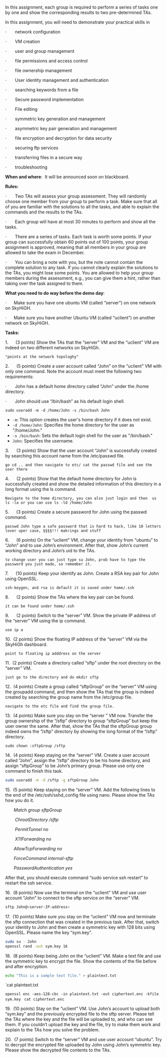 In this assignment, each group is required to perform a series of tasks one by one and show the corresponding results to two pre-determined TAs.

In this assignment, you will need to demonstrate your practical skills in

·       network configuration

·       VM creation

·       user and group management

·       file permissions and access control

·       file ownership management

·       User identity management and authentication

·       searching keywords from a file

·       Secure password implementation

·       File editing

·       symmetric key generation and management

·       asymmetric key pair generation and management

·       file encryption and decryption for data security

·       securing ftp services

·       transferring files in a secure way

·       troubleshooting

**When and where**:  It will be announced soon on blackboard.

**Rules:**

·       Two TAs will assess your group assessment. They will randomly choose one member from your group to perform a task. Make sure that all of you are familiar with the solutions to all the tasks, and able to explain the commands and the results to the TAs.

·       Each group will have at most 30 minutes to perform and show all the tasks.

·       There are a series of tasks. Each task is worth some points. If your group can successfully obtain 60 points out of 100 points, your group assignment is approved, meaning that all members in your group are allowed to take the exam in December.

·       You can bring a note with you, but the note cannot contain the complete solution to any task. If you cannot clearly explain the solutions to the TAs, you might lose some points. You are allowed to help your group members during the assessment, e.g., you can give them a hint, rather than taking over the task assigned to them.

**What you need to do way before the demo day**:

·      Make sure you have one ubuntu VM (called “server”) on one network on SkyHiGH.

·      Make sure you have another Ubuntu VM (called “uclient”) on another network on SkyHiGH.

**Tasks:**

1.      (3 points) Show the TAs that the “server” VM and the “uclient” VM are indeed on two different networks on SkyHiGh.

	"points at the network topologhy"

2.      (5 points) Create a user account called “John” on the “uclient” VM with only one command. Note the account must meet the following two requirements:

·       John has a default home directory called “John” under the /home directory.

·       John should use “/bin/bash” as his default login shell.

	sudo useradd -m -d /home/John -s /bin/bash John
- `-m`: This option creates the user's home directory if it does not exist.
- `-d /home/John`: Specifies the home directory for the user as "/home/John."
- `-s /bin/bash`: Sets the default login shell for the user as "/bin/bash."
- `John`: Specifies the username.


3.      (3 points) Show that the user account “John” is successfully created by searching this account name from the /etc/passwd file.

`go cd .. and then navigate to etc/ cat the passwd file and see the user there `

4.      (2 points) Show that the default home directory for John is successfully created and show the detailed information of this directory in a long format using the ls command.

`Navigate to the home directory, you can also just login and then  us ls -la or you can use ls -ld /home/John`

5.      (3 points) Create a secure password for John using the passwd command.

`passwd John type a safe password that is hard to hack, like 10 letters lover uper case, §§§§!!! makrings and stuff`

6.      (6 points) On the “uclient” VM, change your identity from “ubuntu” to “John” and to use John’s environment. After that, show John’s current working directory and John’s uid to the TAs.

`to change user you can just type su John, prob have to type the password you just made, so remember it.`

7.      (10 points) Keep your identify as John. Create a RSA key pair for John using OpenSSL.

`ssh-keygen, and rsa is default it is saved under home/.ssh`

8.      (2 points) Show the TAs where the key pair can be found.

`it can be found under home/.ssh`

9.      (2 points) Switch to the “server” VM. Show the private IP address of the “server” VM using the ip command.

`use ip a`

10.  (2 points) Show the floating IP address of the “server” VM via the SkyHiGh dashboard.

`point to floating ip adddress on the server`

11.  (2 points) Create a directory called “sftp” under the root directory on the “server” VM.

`just go to the directory and do mkdir sftp`

12.  (4 points) Create a group called “sftpGroup” on the “server” VM using the groupadd command, and then show the TAs that the group is indeed created by searching the group name from the /etc/group file.

`navigate to the etc file and find the group file.`

13.  (4 points) Make sure you stay on the “server ” VM now. Transfer the group ownership of the “/sftp” directory to group “sftpGroup” but keep the user owner the same. After that, show the TAs that the sftpGroup group indeed owns the “/sftp” directory by showing the long format of the “/sftp” directory.

`sudo chown :sftpGroup /sftp`

14.  (4 points) Keep staying on the “server” VM. Create a user account called “John”, assign the “/sftp” directory to be his home directory, and assign “sftpGroup” to be John’s primary group. Please use only one command to finish this task.

```bash
sudo useradd -m -d /sftp -g sftpGroup John
`````

15.  (5 points) Keep staying on the “server” VM. Add the following lines to the end of the /etc/ssh/sshd_config file using nano. Please show the TAs how you do it.

       _Match group sftpGroup_

        _ChrootDirectory /sftp_

        _PermitTunnel no_

        _X11Forwarding no_

       _AllowTcpForwarding no_

       _ForceCommand internal-sftp_

       _PasswordAuthentication yes_

After that, you should execute command “sudo service ssh restart” to restart the ssh service.

16.  (8 points) Now use the terminal on the “uclient” VM and use user account “John” to connect to the sftp service on the “server” VM.

````bash
sftp John@<server-IP-address>
````

17.  (10 points) Make sure you stay on the “uclient” VM now and terminate the sftp connection that was created in the previous task. After that, switch your identity to John and then create a symmetric key with 128 bits using OpenSSL. Please name the key “sym.key”.

````bash
sudo su - John
openssl rand -out sym.key 16
````

18.  (8 points) Keep being John on the “uclient” VM. Make a text file and use the symmetric key to encrypt the file. Show the contents of the file before and after encryption.

```bash
echo "This is a sample text file." > plaintext.txt
```

`cat plaintext.txt

`openssl enc -aes-128-cbc -in plaintext.txt -out ciphertext.enc -kfile sym.key
`
`cat ciphertext.enc
`


19.  (10 points) Stay on the “uclient” VM. Use John’s account to upload both “sym.key” and the previously encrypted file to the sftp server. Please tell the TAs where the key and the file will be uploaded to, and who can see them. If you couldn’t upload the key and the file, try to make them work and explain to the TAs how you solve the problem.

20.  (7 points) Switch to the “server” VM and use user account “ubuntu”. Try to decrypt the encrypted file uploaded by John using John’s symmetric key. Please show the decrypted file contents to the TAs.